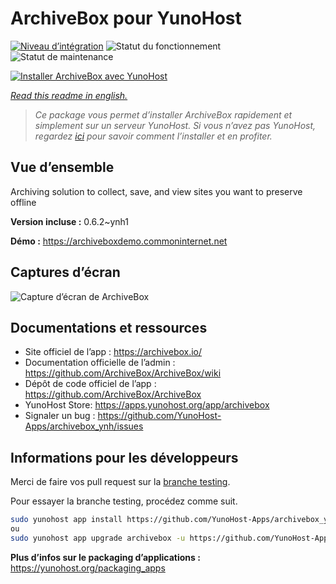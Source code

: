 <!--
N.B.: This README was automatically generated by https://github.com/YunoHost/apps/tree/master/tools/readme_generator
It shall NOT be edited by hand.
-->

# ArchiveBox pour YunoHost

[![Niveau d’intégration](https://dash.yunohost.org/integration/archivebox.svg)](https://dash.yunohost.org/appci/app/archivebox) ![Statut du fonctionnement](https://ci-apps.yunohost.org/ci/badges/archivebox.status.svg) ![Statut de maintenance](https://ci-apps.yunohost.org/ci/badges/archivebox.maintain.svg)

[![Installer ArchiveBox avec YunoHost](https://install-app.yunohost.org/install-with-yunohost.svg)](https://install-app.yunohost.org/?app=archivebox)

*[Read this readme in english.](./README.md)*

> *Ce package vous permet d’installer ArchiveBox rapidement et simplement sur un serveur YunoHost.
Si vous n’avez pas YunoHost, regardez [ici](https://yunohost.org/#/install) pour savoir comment l’installer et en profiter.*

## Vue d’ensemble

Archiving solution to collect, save, and view sites you want to preserve offline


**Version incluse :** 0.6.2~ynh1

**Démo :** https://archiveboxdemo.commoninternet.net

## Captures d’écran

![Capture d’écran de ArchiveBox](./doc/screenshots/screenshot_archivebox1.png)

## Documentations et ressources

* Site officiel de l’app : <https://archivebox.io/>
* Documentation officielle de l’admin : <https://github.com/ArchiveBox/ArchiveBox/wiki>
* Dépôt de code officiel de l’app : <https://github.com/ArchiveBox/ArchiveBox>
* YunoHost Store: <https://apps.yunohost.org/app/archivebox>
* Signaler un bug : <https://github.com/YunoHost-Apps/archivebox_ynh/issues>

## Informations pour les développeurs

Merci de faire vos pull request sur la [branche testing](https://github.com/YunoHost-Apps/archivebox_ynh/tree/testing).

Pour essayer la branche testing, procédez comme suit.

``` bash
sudo yunohost app install https://github.com/YunoHost-Apps/archivebox_ynh/tree/testing --debug
ou
sudo yunohost app upgrade archivebox -u https://github.com/YunoHost-Apps/archivebox_ynh/tree/testing --debug
```

**Plus d’infos sur le packaging d’applications :** <https://yunohost.org/packaging_apps>